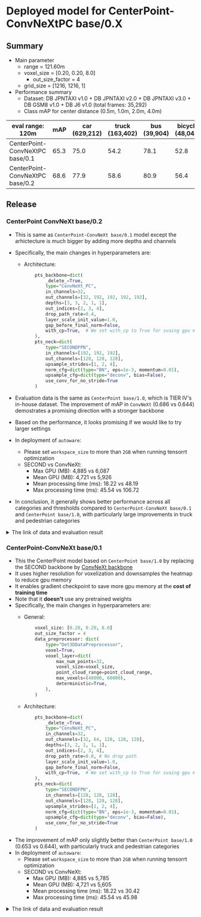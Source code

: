 # Deployed model for CenterPoint-ConvNeXtPC base/0.X
## Summary

- Main parameter
  - range = 121.60m
  - voxel_size = [0.20, 0.20, 8.0]
	- out_size_factor = 4
  - grid_size = [1216, 1216, 1]
- Performance summary
  - Dataset: DB JPNTAXI v1.0 + DB JPNTAXI v2.0 + DB JPNTAXI v3.0 + DB GSM8 v1.0 + DB J6 v1.0 (total frames: 35,292)
  - Class mAP for center distance (0.5m, 1.0m, 2.0m, 4.0m)

| eval range: 120m                | mAP  | car <br> (629,212) | truck <br> (163,402) | bus <br> (39,904) | bicycle <br> (48,043) | pedestrian <br> (383,553) |
| ------------------------------- | ---- | ------------------ | -------------------- | ----------------- | --------------------- | ------------------------- |
| CenterPoint-ConvNeXtPC base/0.1 | 65.3 | 75.0               | 54.2                 | 78.1              | 52.8                  | 66.2                      |
| CenterPoint-ConvNeXtPC base/0.2 | 68.6 | 77.9               | 58.6                 | 80.9              | 56.4                  | 69.3                      |


## Release
### CenterPoint ConvNeXt base/0.2

- This is same as `CenterPoint-ConvNeXt base/0.1` model except the arhictecture is much bigger by adding more depths and channels
- Specifically, the main changes in hyperparameters are:

  - Architecture:
	```python
  		pts_backbone=dict(
        	_delete_=True,
        	type="ConvNeXt_PC",
        	in_channels=32,
        	out_channels=[32, 192, 192, 192, 192],
        	depths=[3, 3, 2, 1, 1],
        	out_indices=[2, 3, 4],
        	drop_path_rate=0.4,
        	layer_scale_init_value=1.0,
        	gap_before_final_norm=False,
        	with_cp=True,  # We set with_cp to True for svaing gpu memory
    	),
  		pts_neck=dict(
        	type="SECONDFPN",
        	in_channels=[192, 192, 192],
        	out_channels=[128, 128, 128],
        	upsample_strides=[1, 2, 4],
        	norm_cfg=dict(type="BN", eps=1e-3, momentum=0.01),
        	upsample_cfg=dict(type="deconv", bias=False),
        	use_conv_for_no_stride=True
    	)

- Evaluation data is the same as `CenterPoint base/1.0`, which is TIER IV's in-house dataset. The improvement of mAP in `ConvNeXt` (0.686 vs 0.644) demostrates a promising direction with a stronger backbone
- Based on the performance, it looks promising if we would like to try larger settings
- In deployment of `autoware`:
    - Please set `workspace_size` to more than `2GB` when running tensorrt optimization  
    - SECOND vs ConvNeXt:
      - Max GPU (MB): 4,885 vs 6,087
      - Mean GPU (MB): 4,721 vs 5,926
      - Mean processing time (ms): 18.22 vs 48.19
      - Max processing time (ms): 45.54 vs 106.72
- In conclusion, it generally shows better performance across all categories and thresholds compared to `CenterPoint-ConvNeXt base/0.1` and `CenterPoint base/1.0`, with particularly large improvements in truck and pedestrian categories

<details>
<summary> The link of data and evaluation result </summary>

- Comparison for Base Detection:

| Model (120m)                  | mAP         | Time    | Memory |
| ----------------------------- | ----------- | ------- | ------ |
| CenterPoint base/1.0          | 64.4        | 18.2 ms | 4.7 GB |
| CenterPoint-ConvNeXt base/0.1 | 65.3 (+0.9) | 30.4 ms | 5.6 GB |
| CenterPoint-ConvNeXt base/0.2 | 68.6 (+4.2) | 48.1 ms | 5.9 GB |

- Comparison for Nearby Models:

| Model (50m)                   | Time   | Memory |
| ----------------------------- | ------ | ------ |
| CenterPoint base/1.0          | 5.9 ms | 4.5 GB |
| CenterPoint-ConvNeXt base/0.1 | 7.2 ms | 3.9 GB |
| CenterPoint-ConvNeXt base/0.2 | 9.9 ms | 3.6 GB |

- Model
  - Training dataset: DB JPNTAXI v1.0 + DB JPNTAXI v2.0 + DB JPNTAXI v3.0 + DB GSM8 v1.0 + DB J6 v1.0 (total frames: 35,392)
  - [Config file path](https://github.com/tier4/AWML/blob/9aead19d7f42b711fba8ffa38ec82ce135300617/projects/CenterPoint/configs/t4dataset/pillar_020_convnext_standard_secfpn_4xb8_121m_base.py)
  - Deployed onnx model and ROS parameter files [[Google drive (for internal)]](https://drive.google.com/drive/folders/1dhthG6LtbZTS91U2OQvd5iQ1q58b2ZEH)
  - Deployed onnx and ROS parameter files [[model-zoo]]
    - [detection_class_remapper.param.yaml](https://download.autoware-ml-model-zoo.tier4.jp/autoware-ml/models/centerpoint/centerpoint-convnextpc/t4base/v0.2/detection_class_remapper.param.yaml)
    - [centerpoint_x2_ml_package.param.yaml](https://download.autoware-ml-model-zoo.tier4.jp/autoware-ml/models/centerpoint/centerpoint-convnextpc/t4base/v0.2/centerpoint_x2_ml_package.param.yaml)
    - [deploy_metadata.yaml](https://download.autoware-ml-model-zoo.tier4.jp/autoware-ml/models/centerpoint/centerpoint-convnextpc/t4base/v0.2/deploy_metadata.yaml)
    - [pts_voxel_encoder_centerpoint_x2.onnx](https://download.autoware-ml-model-zoo.tier4.jp/autoware-ml/models/centerpoint/centerpoint-convnextpc/t4base/v0.2/pts_voxel_encoder_centerpoint_x2.onnx)
    - [pts_backbone_neck_head_centerpoint_x2.onnx](https://download.autoware-ml-model-zoo.tier4.jp/autoware-ml/models/centerpoint/centerpoint-convnextpc/t4base/v0.2/pts_backbone_neck_head_centerpoint_x2.onnx)
  - Training results [[Google drive (for internal)]](https://drive.google.com/drive/folders/1dhthG6LtbZTS91U2OQvd5iQ1q58b2ZEH)
  - Training results [model-zoo]
    - [logs.zip](https://download.autoware-ml-model-zoo.tier4.jp/autoware-ml/models/centerpoint/centerpoint-convnextpc/t4base/v0.2/logs.zip)
    - [checkpoint_best.pth](https://download.autoware-ml-model-zoo.tier4.jp/autoware-ml/models/centerpoint/centerpoint-convnextpc/t4base/v0.2/epoch_30.pth)
    - [config.py](https://download.autoware-ml-model-zoo.tier4.jp/autoware-ml/models/centerpoint/centerpoint-convnextpc/t4base/v0.2/dev_pillar_020_convnetxt_small_secfpn_4xb8_121m_base.py)
  - train time: NVIDIA A100 80GB * 4 * 30 epochs = 3.5 days
- Evaluation result with test-dataset: DB JPNTAXI v1.0 + DB JPNTAXI v2.0 + DB JPNTAXI v3.0 + DB GSM8 v1.0 + DB J6 v1.0 (total frames: 1,394):
  - Total mAP (eval range = 120m): 0.686

| class_name | Count  | mAP  | AP@0.5m | AP@1.0m | AP@2.0m | AP@4.0m |
| ---------- | ------ | ---- | ------- | ------- | ------- | ------- |
| car        | 41,133 | 77.9 | 79.8    | 82.2    | 83.0    | 79.5    |
| truck      | 8,890  | 58.6 | 34.7    | 59.7    | 67.7    | 72.2    |
| bus        | 3,275  | 80.9 | 69.2    | 79.6    | 81.1    | 82.6    |
| bicycle    | 3,635  | 53.2 | 52.3    | 53.4    | 53.5    | 53.6    |
| pedestrian | 25,981 | 64.8 | 62.4    | 64.0    | 65.4    | 67.4    |

- Evaluation for XX1
	- Same as CenterPoint ConvNeXtPC base/0.2
	- Evaluation result with test-dataset: DB JPNTAXI v1.0 + DB JPNTAXI v2.0 + DB JPNTAXI v4.0 (total frames: 1,507)
  - Total mAP (eval range = 120m): 0.678

| class_name | Count  | mAP  | AP@0.5m | AP@1.0m | AP@2.0m | AP@4.0m |
| ---------- | ------ | ---- | ------- | ------- | ------- | ------- |
| car        | 16,126 | 77.1 | 61.3    | 80.1    | 83.0    | 84.0    |
| truck      | 4,578  | 57.4 | 34.3    | 58.0    | 66.0    | 71.2    |
| bus        | 1,457  | 73.9 | 58.3    | 75.0    | 79.7    | 82.5    |
| bicycle    | 1,040  | 61.5 | 56.6    | 62.5    | 63.2    | 63.6    |
| pedestrian | 11,971 | 69.1 | 65.7    | 70.1    | 70.1    | 72.4    |

- Evaluation for X2
	- Evaluation result with test-dataset: DB GSM8 v1.0 + DB J6 v1.0 (total frames: 1,280):
  - Total mAP (eval range = 120m): 0.686

| class_name | Count  | mAP  | AP@0.5m | AP@1.0m | AP@2.0m | AP@4.0m |
| ---------- | ------ | ---- | ------- | ------- | ------- | ------- |
| car        | 25,007 | 78.5 | 69.9    | 79.9    | 82.0    | 82.4    |
| truck      | 4,573  | 55.5 | 32.0    | 55.9    | 64.1    | 69.9    |
| bus        | 1,818  | 86.4 | 76.0    | 88.9    | 89.8    | 90.6    |
| bicycle    | 2,567  | 54.3 | 53.6    | 54.5    | 54.5    | 54.6    |
| pedestrian | 14,010 | 69.3 | 67.1    | 68.3    | 69.9    | 72.1    |

</details>

### CenterPoint-ConvNeXt base/0.1
- This the CenterPoint model based on `CenterPoint base/1.0` by replacing the SECOND backbone by [ConvNeXt backbone](https://github.com/WayneMao/PillarNeSt/tree/main)
- It uses higher resolution for voxelization and downsamples the heatmap to reduce gpu memory
- It enables gradient checkpoint to save more gpu memory at the **cost of training time**
- Note that it **doesn't** use any pretrained weights
- Specifically, the main changes in hyperparameters are:
  - General:

	```python
		voxel_size: [0.20, 0.20, 8.0]
  		out_size_factor = 4
  		data_preprocessor: dict(
        	type="Det3DDataPreprocessor",
        	voxel=True,
        	voxel_layer=dict(
            	max_num_points=32,
            	voxel_size=voxel_size,
            	point_cloud_range=point_cloud_range,
            	max_voxels=(48000, 60000),
            	deterministic=True,
        	),
      	)
	```

  - Architecture:
	```python
  		pts_backbone=dict(
        	_delete_=True,
        	type="ConvNeXt_PC",
        	in_channels=32,
        	out_channels=[32, 64, 128, 128, 128],
        	depths=[3, 2, 1, 1, 1],
        	out_indices=[2, 3, 4],
        	drop_path_rate=0.0,	# No drop path
        	layer_scale_init_value=1.0,
        	gap_before_final_norm=False,
        	with_cp=True,  # We set with_cp to True for svaing gpu memory
    	),
  		pts_neck=dict(
        	type="SECONDFPN",
        	in_channels=[128, 128, 128],
        	out_channels=[128, 128, 128],
        	upsample_strides=[1, 2, 4],
        	norm_cfg=dict(type="BN", eps=1e-3, momentum=0.01),
        	upsample_cfg=dict(type="deconv", bias=False),
        	use_conv_for_no_stride=True
    	)
- The improvement of mAP only slightly better than `CenterPoint base/1.0` (0.653 vs 0.644), with particularly truck and pedestrian categories
- In deployment of `autoware`:
    - Please set `workspace_size` to more than `2GB` when running tensorrt optimization  
    - SECOND vs ConvNeXt:
      - Max GPU (MB): 4,885 vs 5,785
      - Mean GPU (MB): 4,721 vs 5,605
      - Mean processing time (ms): 18.22 vs 30.42
      - Max processing time (ms): 45.54 vs 45.98

<details>
<summary> The link of data and evaluation result </summary>

- Model
  - Training dataset: DB JPNTAXI v1.0 + DB JPNTAXI v2.0 + DB JPNTAXI v3.0 + DB GSM8 v1.0 + DB J6 v1.0 (total frames: 35,392)
  - [Config file path](https://github.com/tier4/AWML/blob/9aead19d7f42b711fba8ffa38ec82ce135300617/projects/CenterPoint/configs/t4dataset/pillar_020_convnext_small_secfpn_4xb8_121m_base.py)
  - Deployed onnx model and ROS parameter files [[Google drive (for internal)]](https://drive.google.com/drive/folders/1WuP0jo1j6HeAVGf5KehNjb5e9SiLdmgb)
  - Deployed onnx and ROS parameter files [[model-zoo]]
    - [detection_class_remapper.param.yaml](https://download.autoware-ml-model-zoo.tier4.jp/autoware-ml/models/centerpoint/centerpoint-convnextpc/t4base/v0.1/detection_class_remapper.param.yaml)
    - [centerpoint_x2_ml_package.param.yaml](https://download.autoware-ml-model-zoo.tier4.jp/autoware-ml/models/centerpoint/centerpoint-convnextpc/t4base/v0.1/centerpoint_x2_ml_package.param.yaml)
    - [deploy_metadata.yaml](https://download.autoware-ml-model-zoo.tier4.jp/autoware-ml/models/centerpoint/centerpoint-convnextpc/t4base/v0.1/deploy_metadata.yaml)
    - [pts_voxel_encoder_centerpoint_x2.onnx](https://download.autoware-ml-model-zoo.tier4.jp/autoware-ml/models/centerpoint/centerpoint-convnextpc/t4base/v0.1/pts_voxel_encoder_centerpoint_x2.onnx)
    - [pts_backbone_neck_head_centerpoint_x2.onnx](https://download.autoware-ml-model-zoo.tier4.jp/autoware-ml/models/centerpoint/centerpoint-convnextpc/t4base/v0.1/pts_backbone_neck_head_centerpoint_x2.onnx)
  - Training results [[Google drive (for internal)]](https://drive.google.com/drive/folders/1s4V07dXHO5jayExdho3qnP02yZxvp0gY)
  - Training results [model-zoo]
    - [logs.zip](https://download.autoware-ml-model-zoo.tier4.jp/autoware-ml/models/centerpoint/centerpoint-convnextpc/t4base/v0.1/logs.zip)
    - [checkpoint_best.pth](https://download.autoware-ml-model-zoo.tier4.jp/autoware-ml/models/centerpoint/centerpoint-convnextpc/t4base/v0.1/epoch_30.pth)
    - [config.py](https://download.autoware-ml-model-zoo.tier4.jp/autoware-ml/models/centerpoint/centerpoint-convnextpc/t4base/v0.1/pillar_020_convnext_small_secfpn_4xb8_121m_base.py)
  - train time: NVIDIA A100 80GB * 4 * 30 epochs = 2 days
- Evaluation result with test-dataset: DB JPNTAXI v1.0 + DB JPNTAXI v2.0 + DB JPNTAXI v3.0 + DB GSM8 v1.0 + DB J6 v1.0 (total frames: 1,394):
  - Total mAP (eval range = 120m): 0.653

| class_name | Count  | mAP  | AP@0.5m | AP@1.0m | AP@2.0m | AP@4.0m |
| ---------- | ------ | ---- | ------- | ------- | ------- | ------- |
| car        | 41,133 | 75.0 | 63.0    | 76.9    | 79.6    | 80.5    |
| truck      | 8,890  | 54.2 | 29.9    | 55.4    | 63.7    | 68.0    |
| bus        | 3,275  | 78.1 | 58.3    | 81.8    | 85.3    | 87.1    |
| bicycle    | 3,635  | 52.8 | 50.9    | 53.3    | 53.4    | 53.5    |
| pedestrian | 25,981 | 66.2 | 63.5    | 65.4    | 66.8    | 68.9    |

</details>

